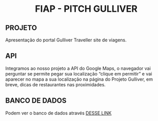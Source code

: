 <h1 align="center"> FIAP - PITCH GULLIVER </h1>

## PROJETO
Apresentação do portal Gulliver Traveller site de viagens.

## API
Integramos ao nosso projeto a API do Google Maps, o navegador vai perguntar se permite pegar sua localização “clique em permitir” e vai aparecer no mapa a sua localização na página do Projeto Gulliver, em breve, dicas de restaurantes nas proximidades.

## BANCO DE DADOS
Podem ver o banco de dados através [DESSE LINK](https://github.com/samysuki1/Gulliver_Pitch/tree/main/Java)